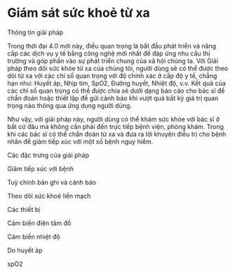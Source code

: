 # Giám sát sức khoẻ từ xa

Thông tin giải pháp

Trong thời đại 4.0 mới này, điều quan trọng là bắt đầu phát triển và nâng cấp các dịch vụ y tế bằng công nghệ mới nhất để đáp ứng nhu cầu thị trường và góp phần vào sự phát triển chung của xã hội chúng ta. Với Giải pháp theo dõi sức khỏe từ xa của chúng tôi, người dùng sẽ có thể được theo dõi từ xa với các chỉ số quan trọng với độ chính xác ở cấp độ y tế, chẳng hạn như: Huyết áp, Nhịp tim, SpO2, Đường huyết, Nhiệt độ, v.v. Kết quả của các chỉ số quan trọng có thể được chia sẻ dưới dạng báo cáo cho bác sĩ để chẩn đoán hoặc thiết lập để gửi cảnh báo khi vượt quá bất kỳ giá trị quan trọng nào thông qua ứng dụng người dùng.

Như vậy, với giải pháp này, người dùng có thể khám sức khỏe với bác sĩ ở bất cứ đâu mà không cần phải đến trực tiếp bệnh viện, phòng khám. Trong khi các bác sĩ có thể chẩn đoán từ xa và đưa ra lời khuyên điều trị cho bệnh nhân để giảm tiếp xúc với một số bệnh nguy hiểm.

Các đặc trưng của giải pháp

Giảm tiếp xúc với bệnh&#x20;

Tuỳ chỉnh bản ghi và cảnh báo

Theo dõi sức khoẻ liền mạch

Các thiết bị

Cảm biến điện tâm đồ

Cảm biến nhiệt độ

Do huyết áp

spO2

